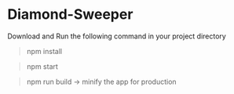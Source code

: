 # Diamond-Sweeper
Download and Run the following command in your project directory
> npm install


> npm start

> npm run build -> minify the app for production
